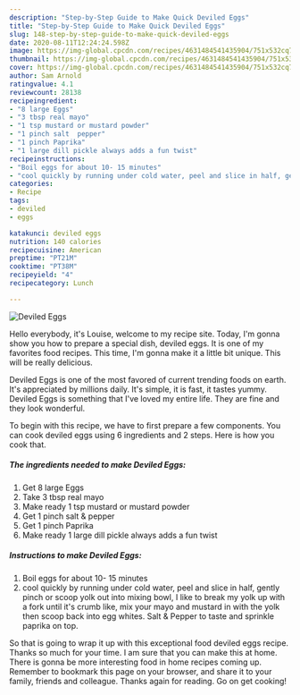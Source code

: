 ```yaml
---
description: "Step-by-Step Guide to Make Quick Deviled Eggs"
title: "Step-by-Step Guide to Make Quick Deviled Eggs"
slug: 148-step-by-step-guide-to-make-quick-deviled-eggs
date: 2020-08-11T12:24:24.598Z
image: https://img-global.cpcdn.com/recipes/4631484541435904/751x532cq70/deviled-eggs-recipe-main-photo.jpg
thumbnail: https://img-global.cpcdn.com/recipes/4631484541435904/751x532cq70/deviled-eggs-recipe-main-photo.jpg
cover: https://img-global.cpcdn.com/recipes/4631484541435904/751x532cq70/deviled-eggs-recipe-main-photo.jpg
author: Sam Arnold
ratingvalue: 4.1
reviewcount: 28138
recipeingredient:
- "8 large Eggs"
- "3 tbsp real mayo"
- "1 tsp mustard or mustard powder"
- "1 pinch salt  pepper"
- "1 pinch Paprika"
- "1 large dill pickle always adds a fun twist"
recipeinstructions:
- "Boil eggs for about 10- 15 minutes"
- "cool quickly by running under cold water, peel and slice in half, gently pinch or scoop yolk out into mixing bowl, I like to break my yolk up with a fork until it&#39;s crumb like, mix your mayo and mustard in with the yolk then scoop back into egg whites. Salt &amp; Pepper to taste and sprinkle paprika on top."
categories:
- Recipe
tags:
- deviled
- eggs

katakunci: deviled eggs 
nutrition: 140 calories
recipecuisine: American
preptime: "PT21M"
cooktime: "PT38M"
recipeyield: "4"
recipecategory: Lunch

---
```



![Deviled Eggs](https://img-global.cpcdn.com/recipes/4631484541435904/751x532cq70/deviled-eggs-recipe-main-photo.jpg)

Hello everybody, it's Louise, welcome to my recipe site. Today, I'm gonna show you how to prepare a special dish, deviled eggs. It is one of my favorites food recipes. This time, I'm gonna make it a little bit unique. This will be really delicious.

Deviled Eggs is one of the most favored of current trending foods on earth. It's appreciated by millions daily. It's simple, it is fast, it tastes yummy. Deviled Eggs is something that I've loved my entire life. They are fine and they look wonderful.




To begin with this recipe, we have to first prepare a few components. You can cook deviled eggs using 6 ingredients and 2 steps. Here is how you cook that.

<!--inarticleads1-->

##### The ingredients needed to make Deviled Eggs:

1. Get 8 large Eggs
1. Take 3 tbsp real mayo
1. Make ready 1 tsp mustard or mustard powder
1. Get 1 pinch salt &amp; pepper
1. Get 1 pinch Paprika
1. Make ready 1 large dill pickle always adds a fun twist




<!--inarticleads2-->

##### Instructions to make Deviled Eggs:

1. Boil eggs for about 10- 15 minutes
1. cool quickly by running under cold water, peel and slice in half, gently pinch or scoop yolk out into mixing bowl, I like to break my yolk up with a fork until it&#39;s crumb like, mix your mayo and mustard in with the yolk then scoop back into egg whites. Salt &amp; Pepper to taste and sprinkle paprika on top.




So that is going to wrap it up with this exceptional food deviled eggs recipe. Thanks so much for your time. I am sure that you can make this at home. There is gonna be more interesting food in home recipes coming up. Remember to bookmark this page on your browser, and share it to your family, friends and colleague. Thanks again for reading. Go on get cooking!
